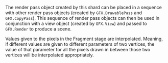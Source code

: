 The render pass object created by this shard can be placed in a sequence with other render pass objects (created by `GFX.DrawablePass` and `GFX.CopyPass`). This sequence of render pass objects can then be used in conjunction with a view object (created by `GFX.View`) and passed to `GFX.Render` to produce a scene.

Values given to the pixels in the Fragment stage are interpolated. Meaning, if different values are given to different parameters of two vertices, the value of that parameter for all the pixels drawn in between those two vertices will be interpolated appropriately.